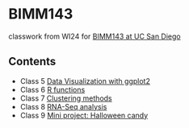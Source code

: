 # BIMM143
classwork from WI24 for [BIMM143 at UC San Diego](https://bioboot.github.io/bimm143_W24/)

## Contents

- Class 5 [Data Visualization with ggplot2](class05_files/class05.md)
- Class 6 [R functions](class06/class06.md)
- Class 7 [Clustering methods](class07/class07.md)
- Class 8 [RNA-Seq analysis](class08/class08.md)
- Class 9 [Mini project: Halloween candy](class09/class09.md)
